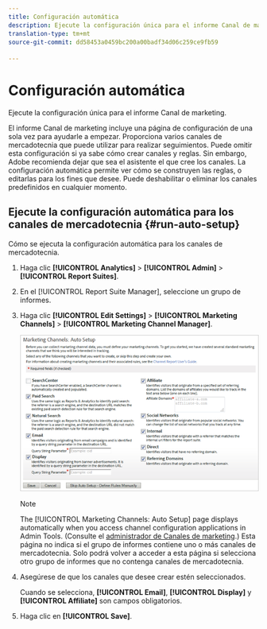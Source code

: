 ```yaml
---
title: Configuración automática
description: Ejecute la configuración única para el informe Canal de marketing.
translation-type: tm+mt
source-git-commit: dd58453a0459bc200a00badf34d06c259ce9fb59

---
```



# Configuración automática

Ejecute la configuración única para el informe Canal de marketing.

El informe Canal de marketing incluye una página de configuración de una sola vez para ayudarle a empezar. Proporciona varios canales de mercadotecnia que puede utilizar para realizar seguimientos. Puede omitir esta configuración si ya sabe cómo crear canales y reglas. Sin embargo, Adobe recomienda dejar que sea el asistente el que cree los canales. La configuración automática permite ver cómo se construyen las reglas, o editarlas para los fines que desee. Puede deshabilitar o eliminar los canales predefinidos en cualquier momento.

## Ejecute la configuración automática para los canales de mercadotecnia {#run-auto-setup}

Cómo se ejecuta la configuración automática para los canales de mercadotecnia.

1. Haga clic **[!UICONTROL Analytics]** > **[!UICONTROL Admin]** > **[!UICONTROL Report Suites]**.
1. En el [!UICONTROL Report Suite Manager], seleccione un grupo de informes.
1. Haga clic **[!UICONTROL Edit Settings]** > **[!UICONTROL Marketing Channels]** > **[!UICONTROL Marketing Channel Manager]**.

   ![Resultado](assets/wizard.png)

   >[!NOTE]
   >
   >The [!UICONTROL Marketing Channels: Auto Setup] page displays automatically when you access channel configuration applications in Admin Tools. (Consulte el [administrador de Canales de marketing](/help/components/c-marketing-channels/mark-channel-mgr/c-channels.md).) Esta página no indica si el grupo de informes contiene uno o más canales de mercadotecnia. Solo podrá volver a acceder a esta página si selecciona otro grupo de informes que no contenga canales de mercadotecnia.

1. Asegúrese de que los canales que desee crear estén seleccionados.

   Cuando se selecciona, **[!UICONTROL Email]**, **[!UICONTROL Display]** y **[!UICONTROL Affiliate]** son campos obligatorios.

1. Haga clic en **[!UICONTROL Save]**.
